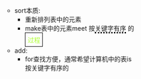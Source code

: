 <div style="float: left; width: 64%; padding: 1%;">



<ul>

- sort本质:
  - 重新排列表中的元素
  - make表中的元素meet 按<span style="border-bottom: 3px dotted black;">关键字有序</span> 的  <span style="border: 1px solid black; padding: 5px; display: inline-block;"><span style="color: GreenYellow;">过程</span></span>
- add:
  - for查找方便，通常希望计算机中的表is按关键字有序的

</ul>

</div>
<div style="float: right; width: 26%; padding: 1%;">

</div>
<div style="clear: both;"></div>
